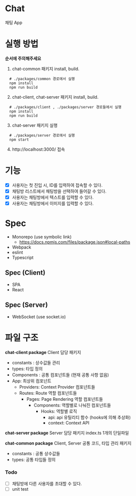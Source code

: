 # Chat
채팅 App

# 실행 방법
**순서에 주의해주세요**

1. chat-common 패키지 install, build.
```shell
  # ./packages/common 경로에서 실행
  npm install
  npm run build
```

2. chat-client, chat-server 패키지 install, build.
```shell
  # ./packages/client , ./packages/server 경로들에서 실행
  npm install
  npm run build
```

3. chat-server 패키지 실행
```shell
  # ./packages/server 경로에서 실행
  npm start
```

4. http://localhost:3000/ 접속


# 기능
- [x] 사용자는 첫 진입 시, ID를 입력하여 접속할 수 있다.
- [x] 채팅방 리스트에서 채팅방을 선택하여 들어갈 수 있다.
- [x] 사용자는 채팅방에서 텍스트를 입력할 수 있다.
- [x] 사용자는 채팅방에서 이미지를 입력할 수 있다.

# Spec
- Monorepo (use symbolic link)
  - https://docs.npmjs.com/files/package.json#local-paths
- Webpack
- eslint
- Typescript

## Spec (Client)
- SPA
- React

## Spec (Server)
- WebSocket (use socket.io)

# 파일 구조

**chat-client package**
Client 담당 패키지
- constants : 상수값들 관리
- types: 타입 정의
- Components : 공통 컴포넌트들 (현재 공통 사항 없음)
- App: 최상위 컴포넌트
  - Providers: Context Provider 컴포넌트들
  - Routes: Route 역할 컴포넌트들
    - Pages: Page Rendering 역할 컴포넌트들
      - Components: 역할별로 나눠진 컴포넌트들
        - Hooks: 역할별 로직
          - api: api 유틸리티 함수 (hooks에 의해 추상화)
          - context: Context API

**chat-server package**
Server 담당 패키지
index.ts 1개의 단일파일

**chat-common package**
Client, Server 공통 코드, 타입 관리 패키지
- constants : 공통 상수값들
- types: 공통 타입들 정의

### Todo
- [ ] 채팅방에 다른 사용자를 초대할 수 있다.
- [ ] unit test